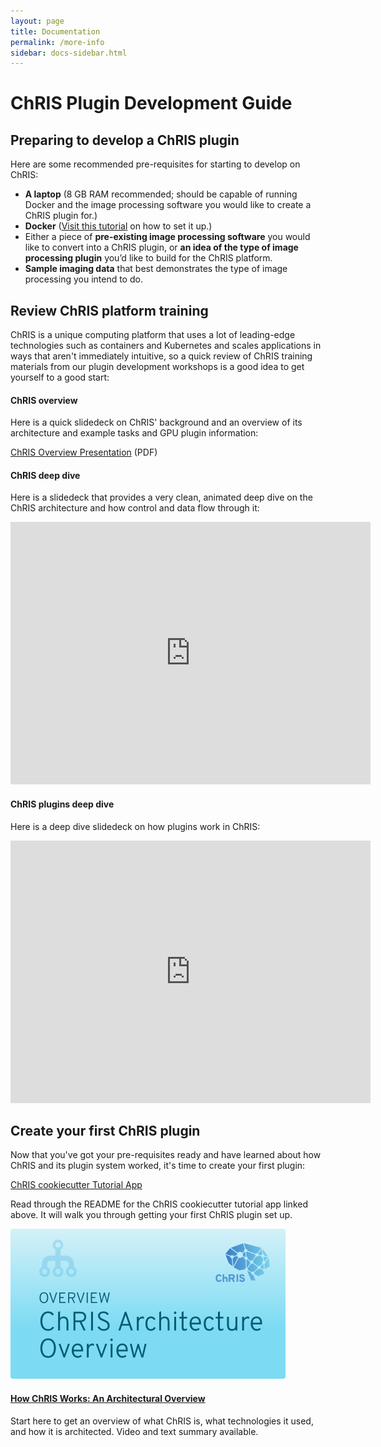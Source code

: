 ```yaml
---
layout: page
title: Documentation
permalink: /more-info
sidebar: docs-sidebar.html
---
```


# ChRIS Plugin Development Guide

## Preparing to develop a ChRIS plugin

Here are some recommended pre-requisites for starting to develop on ChRIS:

* **A laptop** (8 GB RAM recommended; should be capable of running Docker and the image processing software you would like to create a ChRIS plugin for.)
* **Docker** ([Visit this tutorial](https://docs.docker.com/install/) on how to set it up.)
* Either a piece of **pre-existing image processing software** you would like to convert into a ChRIS plugin, or **an idea of the type of image processing plugin** you’d like to build for the ChRIS platform.
* **Sample imaging data** that best demonstrates the type of image processing you intend to do.

## Review ChRIS platform training

ChRIS is a unique computing platform that uses a lot of leading-edge technologies such as containers and Kubernetes and scales applications in ways that aren't immediately intuitive, so a quick review of ChRIS training materials from our plugin development workshops is a good idea to get yourself to a good start:

#### ChRIS overview

Here is a quick slidedeck on ChRIS' background and an overview of its architecture and example tasks and GPU plugin information:

[ChRIS Overview Presentation](https://www.bu.edu/rhcollab/files/2018/04/ChRIS-Code-Lab.pdf) (PDF)

#### ChRIS deep dive

Here is a slidedeck that provides a very clean, animated deep dive on the ChRIS architecture and how control and data flow through it:

<iframe src="https://slides.com/debio/deck-6-7-8-12-18-20-25/embed?style=light" width="576" height="420" scrolling="no" frameborder="0" webkitallowfullscreen mozallowfullscreen allowfullscreen></iframe>

#### ChRIS plugins deep dive

Here is a deep dive slidedeck on how plugins work in ChRIS:

<iframe src="https://slides.com/debio/deck-6-7-8-12-13-19-22-26/embed" width="576" height="420" scrolling="no" frameborder="0" webkitallowfullscreen mozallowfullscreen allowfullscreen></iframe>

## Create your first ChRIS plugin

Now that you've got your pre-requisites ready and have learned about how ChRIS and its plugin system worked, it's time to create your first plugin:

[ChRIS cookiecutter Tutorial App](https://chrisstore.co/quickstart)

Read through the README for the ChRIS cookiecutter tutorial app linked above. It will walk you through getting your first ChRIS plugin set up.

<div class="row no-gutters position-relative">
    <div class="col-md-4 mb-md-0 p-md-4">
        <img src="/assets/images/library/thumb-arch.png" class="w-100" alt="...">
    </div>
    <div class="col-md-8 position-static p-4 pl-md-0">
        <h4 class="mt-0"><a href="/join-us/how-chris-works" class="stretched-link">How ChRIS Works: An Architectural Overview</a></h4>
         <p>Start here to get an overview of what ChRIS is, what technologies it used, and how it is architected. Video and text summary available.</p>
    </div>
</div>